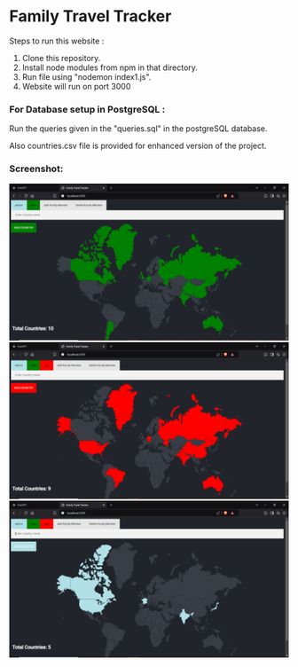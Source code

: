 <h1>Family Travel Tracker</h1>
<p>Steps to run this website :</p>
<ol>
    <li>Clone this repository.</li>
    <li>Install node modules from npm in that directory.</li>
    <li>Run file using "nodemon index1.js".</li>
    <li>Website will run on port 3000</li>
</ol>
<h3>For Database setup in PostgreSQL :</h3>
<p>Run the queries given in the "queries.sql" in the postgreSQL database.</p>
<p> Also countries.csv file is provided for enhanced version of the project.</p>
<h3>Screenshot: </h3>

![App Screenshot](images/Screenshot(193).png)
![App Screenshot](images/Screenshot(194).png)
![App Screenshot](images/Screenshot(195).png)
